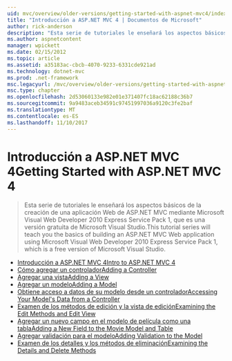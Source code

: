 ```yaml
---
uid: mvc/overview/older-versions/getting-started-with-aspnet-mvc4/index
title: "Introducción a ASP.NET MVC 4 | Documentos de Microsoft"
author: rick-anderson
description: "Esta serie de tutoriales le enseñará los aspectos básicos de la creación de una aplicación Web de ASP.NET MVC mediante Microsoft Visual Web Developer 2010 Express Service Pack 1, w..."
ms.author: aspnetcontent
manager: wpickett
ms.date: 02/15/2012
ms.topic: article
ms.assetid: a35183ac-cbcb-4070-9233-6331cde921ad
ms.technology: dotnet-mvc
ms.prod: .net-framework
msc.legacyurl: /mvc/overview/older-versions/getting-started-with-aspnet-mvc4
msc.type: chapter
ms.openlocfilehash: 2d53060133e982e01e371407fc18ac62188c36b7
ms.sourcegitcommit: 9a9483aceb34591c97451997036a9120c3fe2baf
ms.translationtype: MT
ms.contentlocale: es-ES
ms.lasthandoff: 11/10/2017
---
```

<a name="getting-started-with-aspnet-mvc-4"></a><span data-ttu-id="97ff5-103">Introducción a ASP.NET MVC 4</span><span class="sxs-lookup"><span data-stu-id="97ff5-103">Getting Started with ASP.NET MVC 4</span></span>
====================
> <span data-ttu-id="97ff5-104">Esta serie de tutoriales le enseñará los aspectos básicos de la creación de una aplicación Web de ASP.NET MVC mediante Microsoft Visual Web Developer 2010 Express Service Pack 1, que es una versión gratuita de Microsoft Visual Studio.</span><span class="sxs-lookup"><span data-stu-id="97ff5-104">This tutorial series will teach you the basics of building an ASP.NET MVC Web application using Microsoft Visual Web Developer 2010 Express Service Pack 1, which is a free version of Microsoft Visual Studio.</span></span>


- [<span data-ttu-id="97ff5-105">Introducción a ASP.NET MVC 4</span><span class="sxs-lookup"><span data-stu-id="97ff5-105">Intro to ASP.NET MVC 4</span></span>](intro-to-aspnet-mvc-4.md)
- [<span data-ttu-id="97ff5-106">Cómo agregar un controlador</span><span class="sxs-lookup"><span data-stu-id="97ff5-106">Adding a Controller</span></span>](adding-a-controller.md)
- [<span data-ttu-id="97ff5-107">Agregar una vista</span><span class="sxs-lookup"><span data-stu-id="97ff5-107">Adding a View</span></span>](adding-a-view.md)
- [<span data-ttu-id="97ff5-108">Agregar un modelo</span><span class="sxs-lookup"><span data-stu-id="97ff5-108">Adding a Model</span></span>](adding-a-model.md)
- [<span data-ttu-id="97ff5-109">Obtiene acceso a datos de su modelo desde un controlador</span><span class="sxs-lookup"><span data-stu-id="97ff5-109">Accessing Your Model's Data from a Controller</span></span>](accessing-your-models-data-from-a-controller.md)
- [<span data-ttu-id="97ff5-110">Examen de los métodos de edición y la vista de edición</span><span class="sxs-lookup"><span data-stu-id="97ff5-110">Examining the Edit Methods and Edit View</span></span>](examining-the-edit-methods-and-edit-view.md)
- [<span data-ttu-id="97ff5-111">Agregar un nuevo campo en el modelo de película como una tabla</span><span class="sxs-lookup"><span data-stu-id="97ff5-111">Adding a New Field to the Movie Model and Table</span></span>](adding-a-new-field-to-the-movie-model-and-table.md)
- [<span data-ttu-id="97ff5-112">Agregar validación para el modelo</span><span class="sxs-lookup"><span data-stu-id="97ff5-112">Adding Validation to the Model</span></span>](adding-validation-to-the-model.md)
- [<span data-ttu-id="97ff5-113">Examen de los detalles y los métodos de eliminación</span><span class="sxs-lookup"><span data-stu-id="97ff5-113">Examining the Details and Delete Methods</span></span>](examining-the-details-and-delete-methods.md)

